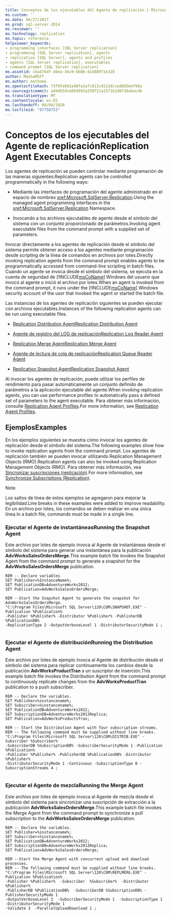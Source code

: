 ```yaml
---
title: Conceptos de los ejecutables del Agente de replicación | Microsoft Docs
ms.custom: ''
ms.date: 04/27/2017
ms.prod: sql-server-2014
ms.reviewer: ''
ms.technology: replication
ms.topic: reference
helpviewer_keywords:
- programming interfaces [SQL Server replication]
- programming [SQL Server replication], agents
- replication [SQL Server], agents and profiles
- agents [SQL Server replication], executables
- command prompt [SQL Server replication]
ms.assetid: cba476df-d4ea-44c9-bb86-81488971e328
author: MashaMSFT
ms.author: mathoma
ms.openlocfilehash: 73f9fe0d1a98fa1afc813cd113dcced685b4f98a
ms.sourcegitcommit: ad4d92dce894592a259721a1571b1d8736abacdb
ms.translationtype: MT
ms.contentlocale: es-ES
ms.lasthandoff: 08/04/2020
ms.locfileid: "87750753"
---
```

# <a name="replication-agent-executables-concepts"></a><span data-ttu-id="0be89-102">Conceptos de los ejecutables del Agente de replicación</span><span class="sxs-lookup"><span data-stu-id="0be89-102">Replication Agent Executables Concepts</span></span>
  <span data-ttu-id="0be89-103">Los agentes de replicación se pueden controlar mediante programación de las maneras siguientes:</span><span class="sxs-lookup"><span data-stu-id="0be89-103">Replication agents can be controlled programmatically in the following ways:</span></span>  
  
-   <span data-ttu-id="0be89-104">Mediante las interfaces de programación del agente administrado en el espacio de nombres <xref:Microsoft.SqlServer.Replication>.</span><span class="sxs-lookup"><span data-stu-id="0be89-104">Using the managed agent programming interfaces in the <xref:Microsoft.SqlServer.Replication> Namespace.</span></span>  
  
-   <span data-ttu-id="0be89-105">Invocando a los archivos ejecutables de agente desde el símbolo del sistema con un conjunto proporcionado de parámetros.</span><span class="sxs-lookup"><span data-stu-id="0be89-105">Invoking agent executable files from the command prompt with a supplied set of parameters.</span></span>  
  
 <span data-ttu-id="0be89-106">Invocar directamente a los agentes de replicación desde el símbolo del sistema permite obtener acceso a los agentes mediante programación desde scripting de la línea de comandos en archivos por lotes.</span><span class="sxs-lookup"><span data-stu-id="0be89-106">Directly invoking replication agents from the command prompt enables agents to be programmatically accessed from command-line scripting in batch files.</span></span> <span data-ttu-id="0be89-107">Cuando un agente se invoca desde el símbolo del sistema, se ejecuta en la cuenta de seguridad de [!INCLUDE[msCoName](../../../includes/msconame-md.md)] Windows del usuario que invocó al agente o inició el archivo por lotes.</span><span class="sxs-lookup"><span data-stu-id="0be89-107">When an agent is invoked from the command prompt, it runs under the [!INCLUDE[msCoName](../../../includes/msconame-md.md)] Windows security account of the user that invoked the agent or started the batch file.</span></span>  
  
 <span data-ttu-id="0be89-108">Las instancias de los agentes de replicación siguientes se pueden ejecutar con archivos ejecutables.</span><span class="sxs-lookup"><span data-stu-id="0be89-108">Instances of the following replication agents can be run using executable files.</span></span>  
  
-   [<span data-ttu-id="0be89-109">Replication Distribution Agent</span><span class="sxs-lookup"><span data-stu-id="0be89-109">Replication Distribution Agent</span></span>](../agents/replication-distribution-agent.md)  
  
-   [<span data-ttu-id="0be89-110">Agente de registro del LOG de replicación</span><span class="sxs-lookup"><span data-stu-id="0be89-110">Replication Log Reader Agent</span></span>](../agents/replication-log-reader-agent.md)  
  
-   [<span data-ttu-id="0be89-111">Replication Merge Agent</span><span class="sxs-lookup"><span data-stu-id="0be89-111">Replication Merge Agent</span></span>](../agents/replication-merge-agent.md)  
  
-   [<span data-ttu-id="0be89-112">Agente de lectura de cola de replicación</span><span class="sxs-lookup"><span data-stu-id="0be89-112">Replication Queue Reader Agent</span></span>](../agents/replication-queue-reader-agent.md)  
  
-   [<span data-ttu-id="0be89-113">Replication Snapshot Agent</span><span class="sxs-lookup"><span data-stu-id="0be89-113">Replication Snapshot Agent</span></span>](../agents/replication-snapshot-agent.md)  
  
 <span data-ttu-id="0be89-114">Al invocar los agentes de replicación, puede utilizar los perfiles de rendimiento para pasar automáticamente un conjunto definido de parámetros a la aplicación ejecutable del agente.</span><span class="sxs-lookup"><span data-stu-id="0be89-114">When invoking replication agents, you can use performance profiles to automatically pass a defined set of parameters to the agent executable.</span></span> <span data-ttu-id="0be89-115">Para obtener más información, consulte [Replication Agent Profiles](../agents/replication-agent-profiles.md).</span><span class="sxs-lookup"><span data-stu-id="0be89-115">For more information, see [Replication Agent Profiles](../agents/replication-agent-profiles.md).</span></span>  
  
## <a name="examples"></a><span data-ttu-id="0be89-116">Ejemplos</span><span class="sxs-lookup"><span data-stu-id="0be89-116">Examples</span></span>  
 <span data-ttu-id="0be89-117">En los ejemplos siguientes se muestra cómo invocar los agentes de replicación desde el símbolo del sistema.</span><span class="sxs-lookup"><span data-stu-id="0be89-117">The following examples show how to invoke replication agents from the command prompt.</span></span> <span data-ttu-id="0be89-118">Los agentes de replicación también se pueden invocar utilizando Replication Management Objects (RMO).</span><span class="sxs-lookup"><span data-stu-id="0be89-118">Replication agents can also be invoked using Replication Management Objects (RMO).</span></span> <span data-ttu-id="0be89-119">Para obtener más información, vea [Sincronizar suscripciones &#40;replicación&#41;](../synchronize-data.md).</span><span class="sxs-lookup"><span data-stu-id="0be89-119">For more information, see [Synchronize Subscriptions &#40;Replication&#41;](../synchronize-data.md).</span></span>  
  
> [!NOTE]  
>  <span data-ttu-id="0be89-120">Los saltos de línea de estos ejemplos se agregaron para mejorar la legibilidad.</span><span class="sxs-lookup"><span data-stu-id="0be89-120">Line breaks in these examples were added to improve readability.</span></span> <span data-ttu-id="0be89-121">En un archivo por lotes, los comandos se deben realizar en una única línea.</span><span class="sxs-lookup"><span data-stu-id="0be89-121">In a batch file, commands must be made in a single line.</span></span>  
  
### <a name="running-the-snapshot-agent"></a><span data-ttu-id="0be89-122">Ejecutar el Agente de instantáneas</span><span class="sxs-lookup"><span data-stu-id="0be89-122">Running the Snapshot Agent</span></span>  
 <span data-ttu-id="0be89-123">Este archivo por lotes de ejemplo invoca al Agente de instantáneas desde el símbolo del sistema para generar una instantánea para la publicación **AdvWorksSalesOrdersMerge**.</span><span class="sxs-lookup"><span data-stu-id="0be89-123">This example batch file invokes the Snapshot Agent from the command prompt to generate a snapshot for the **AdvWorksSalesOrdersMerge** publication.</span></span>  
  
```  
REM -- Declare variables  
SET Publisher=%InstanceName%;  
SET PublicationDB=AdventureWorks2012;   
SET Publication=AdvWorksSalesOrdersMerge;   
  
REM --Start the Snapshot Agent to generate the snapshot for AdvWorksSalesOrdersMerge.  
"C:\Program Files\Microsoft SQL Server\120\COM\SNAPSHOT.EXE" -Publication %Publication%   
-Publisher %Publisher% -Distributor %Publisher% -PublisherDB %PublicationDB%   
-ReplicationType 2 -OutputVerboseLevel 1 -DistributorSecurityMode 1 ;  
  
```  
  
### <a name="running-the-distribution-agent"></a><span data-ttu-id="0be89-124">Ejecutar el Agente de distribución</span><span class="sxs-lookup"><span data-stu-id="0be89-124">Running the Distribution Agent</span></span>  
 <span data-ttu-id="0be89-125">Este archivo por lotes de ejemplo invoca al Agente de distribución desde el símbolo del sistema para replicar continuamente los cambios desde la publicación **AdvWorksProductTran** a un suscriptor de inserción.</span><span class="sxs-lookup"><span data-stu-id="0be89-125">This example batch file invokes the Distribution Agent from the command prompt to continuously replicate changes from the **AdvWorksProductTran** publication to a push subscriber.</span></span>  
  
```  
REM -- Declare the variables.  
SET Publisher=%instancename%;  
SET Subscriber=%instancename%;  
SET PublicationDB=AdventureWorks2012;  
SET SubscriptionDB=AdventureWorks2012Replica;   
SET Publication=AdvWorksProductsTran;  
  
REM -- Start the Distribution Agent with four subscription streams.  
REM -- The following command must be supplied without line breaks.  
"C:\Program Files\Microsoft SQL Server\120\COM\DISTRIB.EXE" -Subscriber %Subscriber%   
-SubscriberDB %SubscriptionDB% -SubscriberSecurityMode 1 -Publication %Publication%   
-Publisher %Publisher% -PublisherDB %PublicationDB% -Distributor %Publisher%   
-DistributorSecurityMode 1 -Continuous -SubscriptionType 0 -SubscriptionStreams 4 ;  
  
```  
  
### <a name="running-the-merge-agent"></a><span data-ttu-id="0be89-126">Ejecutar el Agente de mezcla</span><span class="sxs-lookup"><span data-stu-id="0be89-126">Running the Merge Agent</span></span>  
 <span data-ttu-id="0be89-127">Este archivo por lotes de ejemplo invoca al Agente de mezcla desde el símbolo del sistema para sincronizar una suscripción de extracción a la publicación **AdvWorksSalesOrdersMerge**.</span><span class="sxs-lookup"><span data-stu-id="0be89-127">This example batch file invokes the Merge Agent from the command prompt to synchronize a pull subscription to the **AdvWorksSalesOrdersMerge** publication.</span></span>  
  
```  
REM -- Declare the variables.  
SET Publisher=%instancename%;  
SET Subscriber=%instancename%;  
SET PublicationDB=AdventureWorks2012;  
SET SubscriptionDB=AdventureWorks2012Replica;   
SET Publication=AdvWorksSalesOrdersMerge;  
  
REM --Start the Merge Agent with concurrent upload and download processes.  
REM -- The following command must be supplied without line breaks.  
"C:\Program Files\Microsoft SQL Server\120\COM\REPLMERG.EXE" -Publication %Publication%    
-Publisher %Publisher%  -Subscriber  %Subscriber%  -Distributor %Publisher%    
-PublisherDB %PublicationDB%  -SubscriberDB %SubscriptionDB% -PublisherSecurityMode 1    
-OutputVerboseLevel 2  -SubscriberSecurityMode 1  -SubscriptionType 1 -DistributorSecurityMode 1    
-Validate 3  -ParallelUploadDownload 1 ;  
  
```  
  
  
